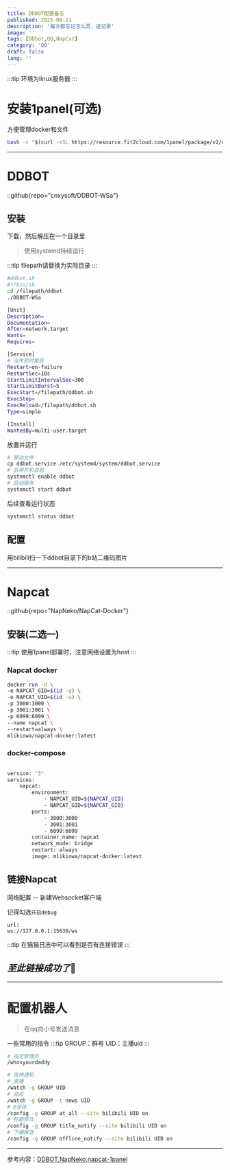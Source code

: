 ```yaml
---
title: DDBOT配置备忘
published: 2025-08-21
description: '每次都忘记怎么弄，遂记录'
image: ''
tags: [DDbot,QQ,NapCat]
category: 'QQ'
draft: false 
lang: ''
---
```

:::tip
环境为linux服务器
:::
# 安装1panel(可选)
方便管理docker和文件
```bash
bash -c "$(curl -sSL https://resource.fit2cloud.com/1panel/package/v2/quick_start.sh)"
```

---

# DDBOT
::github{repo="cnxysoft/DDBOT-WSa"}

## 安装

下载，然后解压在一个目录里

> 使用systemd持续运行

:::tip
filepath请替换为实际目录
:::
```bash 'filepath'
#ddbot.sh
#!/bin/sh
cd /filepath/ddbot
./DDBOT-WSa
```

```bash frame="code" title="ddbot.service" 'filepath'
[Unit]
Description=
Documentation=
After=network.target
Wants=
Requires=

[Service]
# 当失败时重启
Restart=on-failure
RestartSec=10s
StartLimitIntervalSec=300
StartLimitBurst=5
ExecStart=/filepath/ddbot.sh
ExecStop=
ExecReload=/filepath/ddbot.sh
Type=simple

[Install]
WantedBy=multi-user.target
```

放置并运行
```bash
# 移动文件
cp ddbot.service /etc/systemd/system/ddbot.service
# 启用开机自启
systemctl enable ddbot
# 启动服务
systemctl start ddbot
```
后续查看运行状态
```bash
systemctl status ddbot
```


## 配置
用bilibili扫一下ddbot目录下的b站二维码图片

---

# Napcat
::github{repo="NapNeko/NapCat-Docker"}
## 安装(二选一)

:::tip
使用1panel部署时，注意网络设置为host
:::

### Napcat docker

```bash
docker run -d \
-e NAPCAT_GID=$(id -g) \
-e NAPCAT_UID=$(id -u) \
-p 3000:3000 \
-p 3001:3001 \
-p 6099:6099 \
--name napcat \
--restart=always \
mlikiowa/napcat-docker:latest
```
### docker-compose
```bash frame="code" title="docker-compose.yml"

version: "3"
services:
    napcat:
        environment:
            - NAPCAT_UID=${NAPCAT_UID}
            - NAPCAT_GID=${NAPCAT_GID}
        ports:
            - 3000:3000
            - 3001:3001
            - 6099:6099
        container_name: napcat
        network_mode: bridge
        restart: always
        image: mlikiowa/napcat-docker:latest
```
## 链接Napcat
网络配置 -- 新建Websocket客户端

记得勾选`开启debug`
```
url:
ws://127.0.0.1:15630/ws
```
:::tip
在猫猫日志中可以看到是否有连接错误
:::

*至此链接成功了*🎉
---

---

# 配置机器人
> 在qq向小号发送消息
>
一些常用的指令
:::tip
GROUP：群号
UID：主播uid
:::
```bash 'GROUP' 'UID'
# 指定管理员
/whosyourdaddy

# 各种通知
# 直播
/watch -g GROUP UID
# 动态
/watch -g GROUP -t news UID
# @全体
/config -g GROUP at_all --site bilibili UID on
# 标题修改
/config -g GROUP title_notify --site bilibili UID on
# 下播推送
/config -g GROUP offline_notify --site bilibili UID on
```
---
参考内容：[DDBOT](https://ddbot.songlist.icu/),[NapNeko](https://napneko.github.io/),[napcat-1panel](https://github.com/Fahaxikiii/napcat-1panel)